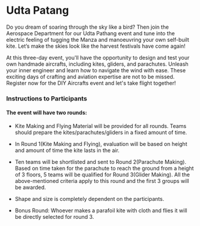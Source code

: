 # Udta Patang

Do you dream of soaring through the sky like a bird? Then join the Aerospace Department for our Udta Pathang event and tune into the electric feeling of tugging the Manza and manoeuvring your own self-built kite. Let’s make the skies look like the harvest festivals have come again!

At this three-day event, you'll have the opportunity to design and test your own handmade aircrafts, including kites, gliders, and parachutes. Unleash your inner engineer and learn how to navigate the wind with ease. These exciting days of crafting and aviation expertise are not to be missed. Register now for the DIY Aircrafts event and let's take flight together!

### Instructions to Participants

#### The event will have two rounds:

- Kite Making and Flying Material will be provided for all rounds. Teams should prepare the kites/parachutes/gliders in a fixed amount of time.

- In Round 1(Kite Making and Flying), evaluation will be based on height and amount of time the kite lasts in the air.

- Ten teams will be shortlisted and sent to Round 2(Parachute Making). Based on time taken for the parachute to reach the ground from a height of 3 floors, 5 teams will be qualified for Round 3(Glider Making). All the above-mentioned criteria apply to this round and the first 3 groups will be awarded.

- Shape and size is completely dependent on the participants.

- Bonus Round: Whoever makes a parafoil kite with cloth and flies it will be directly selected for round 3.
